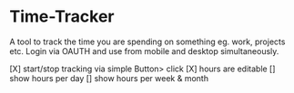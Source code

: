# Time-Tracker

A tool to track the time you are spending on something eg. work, projects etc.
Login via OAUTH and use from mobile and desktop simultaneously.

[X] start/stop tracking via simple Button> click
[X] hours are editable
[] show hours per day
[] show hours per week & month